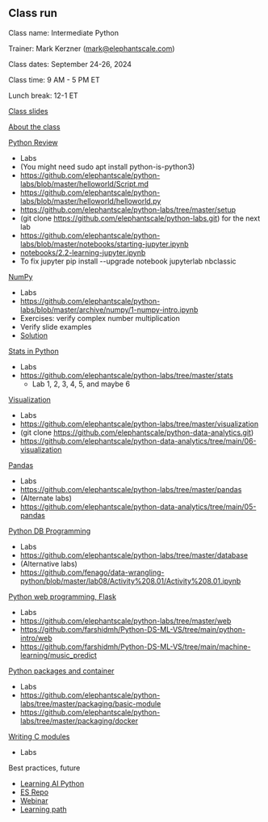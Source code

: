 Class run
----------

Class name: Intermediate Python

Trainer: Mark Kerzner (mark@elephantscale.com)

Class dates: September 24-26, 2024

Class time: 9 AM - 5 PM ET

Lunch break: 12-1 ET

[Class slides](https://github.com/elephantscale/python-labs/tree/master/slides)

[About the class](https://github.com/elephantscale/python-labs/blob/master/slides/01__About-Intermediate-Python-Class.pptx)

[Python Review](https://github.com/elephantscale/python-labs/blob/master/slides/03__PYTHON-Intro.pptx)

* Labs
* (You might need sudo apt install python-is-python3)
* https://github.com/elephantscale/python-labs/blob/master/helloworld/Script.md
* https://github.com/elephantscale/python-labs/blob/master/helloworld/helloworld.py
* https://github.com/elephantscale/python-labs/tree/master/setup
* (git clone https://github.com/elephantscale/python-labs.git) for the next lab
* https://github.com/elephantscale/python-labs/blob/master/notebooks/starting-jupyter.ipynb
* [notebooks/2.2-learning-jupyter.ipynb](https://github.com/elephantscale/python-labs/blob/master/notebooks/2.2-learning-jupyter.ipynb)
* To fix jupyter pip install --upgrade notebook jupyterlab nbclassic

[NumPy](https://github.com/elephantscale/python-labs/blob/master/slides/12__PYTHON-NumPy.pptx)
* Labs
* https://github.com/elephantscale/python-labs/blob/master/archive/numpy/1-numpy-intro.ipynb
* Exercises: verify complex number multiplication
* Verify slide examples
* [Solution](https://github.com/elephantscale/python-labs-solutions/blob/master/numpy/4.1-numpy-intro.ipynb)

[Stats in Python](https://github.com/fenago/Statistics-for-Data-Science-using-Python)
* Labs
* https://github.com/elephantscale/python-labs/tree/master/stats
  * Lab 1, 2, 3, 4, 5, and maybe 6

[Visualization](https://github.com/elephantscale/python-labs/blob/master/slides/14__PYTHON-Visualization.pptx)
* Labs
* https://github.com/elephantscale/python-labs/tree/master/visualization
* (git clone https://github.com/elephantscale/python-data-analytics.git)
* https://github.com/elephantscale/python-data-analytics/tree/main/06-visualization

[Pandas](https://github.com/elephantscale/python-labs/blob/master/slides/13__PYTHON-Pandas.pptx)
* Labs
* https://github.com/elephantscale/python-labs/tree/master/pandas
* (Alternate labs)
* https://github.com/elephantscale/python-data-analytics/tree/main/05-pandas

[Python DB Programming](https://github.com/elephantscale/python-labs/blob/master/slides/07__PYTHON-Database.pptx)
* Labs
* https://github.com/elephantscale/python-labs/tree/master/database
* (Alternative labs)
* https://github.com/fenago/data-wrangling-python/blob/master/lab08/Activity%208.01/Activity%208.01.ipynb

[Python web programming, Flask](https://github.com/elephantscale/python-labs/blob/master/slides/09__PYTHON-Web.pptx)
* Labs
* https://github.com/elephantscale/python-labs/tree/master/web
* https://github.com/farshidmh/Python-DS-ML-VS/tree/main/python-intro/web
* https://github.com/farshidmh/Python-DS-ML-VS/tree/main/machine-learning/music_predict

[Python packages and container](https://github.com/elephantscale/python-labs/blob/master/slides/05__PYTHON-Packages.pptx)
* Labs
* https://github.com/elephantscale/python-labs/tree/master/packaging/basic-module
* https://github.com/elephantscale/python-labs/tree/master/packaging/docker

[Writing C modules](https://github.com/elephantscale/python-labs/blob/master/slides/23__PYTHON-C.pptx)
* Labs

Best practices, future
* [Learning AI Python](https://learn.deeplearning.ai/courses/ai-python-for-beginners/lesson/1/introduction)
* [ES Repo](https://learn.deeplearning.ai/courses/ai-python-for-beginners/lesson/1/introduction)
* [Webinar](https://bit.ly/3uDtoEu)
* [Learning path](https://docs.google.com/spreadsheets/d/1KUsKdwNMJhtVQDvdS8X76Y2HozfBem3aSyhWsVHpqpI/edit?gid=0#gid=0)


